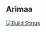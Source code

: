 ## Arimaa

[![Build Status](https://travis-ci.org/brendanator/arimaa.svg?branch=master)](https://travis-ci.org/brendanator/arimaa)

